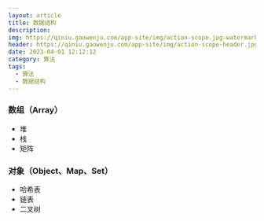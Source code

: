 ```yaml
---
layout: article
title: 数据结构
description: 
img: https://qiniu.gaowenju.com/app-site/img/action-scope.jpg-watermark
header: https://qiniu.gaowenju.com/app-site/img/action-scope-header.jpg-watermark
date: 2023-04-01 12:12:12
category: 算法
tags:
  - 算法
  - 数据结构
---
```


### 数组（Array）
- 堆
- 栈
- 矩阵
### 对象（Object、Map、Set）
- 哈希表
- 链表
- 二叉树